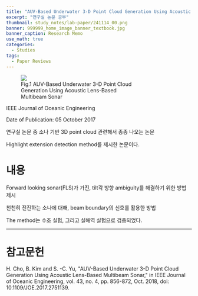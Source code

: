 ```yaml
---
title: "AUV-Based Underwater 3-D Point Cloud Generation Using Acoustic Lens-Based Multibeam Sonar"
excerpt: "연구실 논문 공부"
thumbnail: study_notes/lab-paper/241114_00.png
banner: 999999_home_image_banner_textbook.jpg
banner_caption: Research Memo
use_math: true
categories:
  - Studies
tags:
  - Paper Reviews
---
```


<figure class="align-center" style="width: 60%">
  <a href="{{ site.url }}{{ site.baseurl }}/assets/images/study_notes/lab-paper/241114_00.png">
  <img src="{{ site.url }}{{ site.baseurl }}/assets/images/study_notes/lab-paper/241114_00.png">
  </a>
  <figcaption>
  Fig.1 AUV-Based Underwater 3-D Point Cloud Generation Using Acoustic Lens-Based Multibeam Sonar
  </figcaption>
</figure>

IEEE Journal of Oceanic Engineering

Date of Publication: 05 October 2017

연구실 논문 중 소나 기반 3D point cloud 관련해서 종종 나오는 논문

Highlight extension detection method를 제시한 논문이다.

# 내용

Forward looking sonar(FLS)가 가진, tilt각 방향 ambiguity를 해결하기 위한 방법 제시

천천히 전진하는 소나에 대해, beam boundary의 신호를 활용한 방법

The method는 수조 실험, 그리고 실해역 실험으로 검증되었다.

---

# 참고문헌

H. Cho, B. Kim and S. -C. Yu, "AUV-Based Underwater 3-D Point Cloud Generation Using Acoustic Lens-Based Multibeam Sonar," in IEEE Journal of Oceanic Engineering, vol. 43, no. 4, pp. 856-872, Oct. 2018, doi: 10.1109/JOE.2017.2751139.
